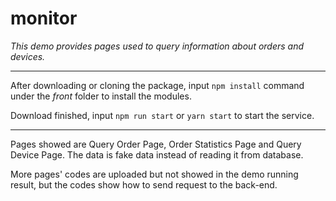 # monitor
*This demo provides pages used to query information about orders and devices.*

<hr />

After downloading or cloning the package, input `npm install` command under the *front* folder to install the modules.

Download finished, input `npm run start` or `yarn start` to start the service.

<hr />

Pages showed are Query Order Page, Order Statistics Page and Query Device Page. The data is fake data instead of reading it from database. 

More pages' codes are uploaded but not showed in the demo running result, but the codes show how to send request to the back-end.

